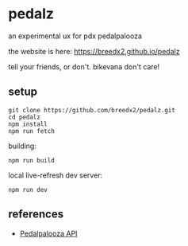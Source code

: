 # pedalz

an experimental ux for pdx pedalpalooza

the website is here: https://breedx2.github.io/pedalz

tell your friends, or don't. bikevana don't care!

## setup

```
git clone https://github.com/breedx2/pedalz.git
cd pedalz
npm install
npm run fetch
```

building:

```
npm run build
```

local live-refresh dev server:

```
npm run dev
```

## references

* [Pedalpalooza API](https://github.com/shift-org/shift-docs/blob/main/docs/CALENDAR_API.md)


